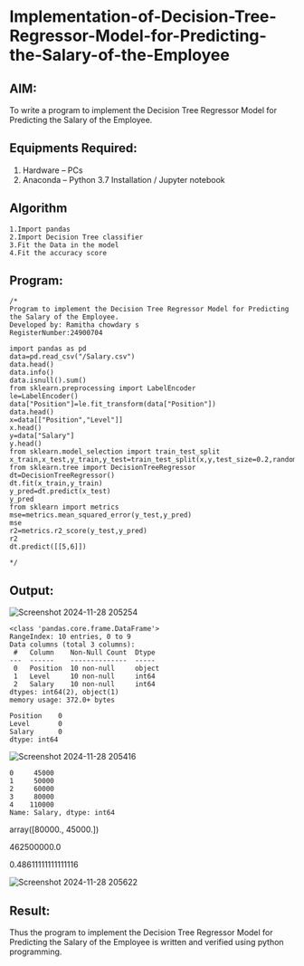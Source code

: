 # Implementation-of-Decision-Tree-Regressor-Model-for-Predicting-the-Salary-of-the-Employee

## AIM:
To write a program to implement the Decision Tree Regressor Model for Predicting the Salary of the Employee.

## Equipments Required:
1. Hardware – PCs
2. Anaconda – Python 3.7 Installation / Jupyter notebook

## Algorithm
```
1.Import pandas
2.Import Decision Tree classifier
3.Fit the Data in the model
4.Fit the accuracy score
```
## Program:
```
/*
Program to implement the Decision Tree Regressor Model for Predicting the Salary of the Employee.
Developed by: Ramitha chowdary s
RegisterNumber:24900704

import pandas as pd
data=pd.read_csv("/Salary.csv")
data.head()
data.info()
data.isnull().sum()
from sklearn.preprocessing import LabelEncoder
le=LabelEncoder()
data["Position"]=le.fit_transform(data["Position"])
data.head()
x=data[["Position","Level"]]
x.head()
y=data["Salary"]
y.head()
from sklearn.model_selection import train_test_split
x_train,x_test,y_train,y_test=train_test_split(x,y,test_size=0.2,random_state=2)
from sklearn.tree import DecisionTreeRegressor
dt=DecisionTreeRegressor()
dt.fit(x_train,y_train)
y_pred=dt.predict(x_test)
y_pred
from sklearn import metrics
mse=metrics.mean_squared_error(y_test,y_pred)
mse
r2=metrics.r2_score(y_test,y_pred)
r2
dt.predict([[5,6]])

*/
```

## Output:

![Screenshot 2024-11-28 205254](https://github.com/user-attachments/assets/5e4dbbe0-f8bf-4d64-9aec-59866bdb6769)
```
<class 'pandas.core.frame.DataFrame'>
RangeIndex: 10 entries, 0 to 9
Data columns (total 3 columns):
 #   Column    Non-Null Count  Dtype 
---  ------    --------------  ----- 
 0   Position  10 non-null     object
 1   Level     10 non-null     int64 
 2   Salary    10 non-null     int64 
dtypes: int64(2), object(1)
memory usage: 372.0+ bytes
```

```
Position    0
Level       0
Salary      0
dtype: int64
```
![Screenshot 2024-11-28 205416](https://github.com/user-attachments/assets/b110f165-4d93-44cd-b2f4-d0779fe7adbb)
```
0     45000
1     50000
2     60000
3     80000
4    110000
Name: Salary, dtype: int64
```
array([80000., 45000.])

462500000.0

0.48611111111111116

![Screenshot 2024-11-28 205622](https://github.com/user-attachments/assets/dc4e2d85-8008-4597-85ba-a11678d7095f)


## Result:
Thus the program to implement the Decision Tree Regressor Model for Predicting the Salary of the Employee is written and verified using python programming.
